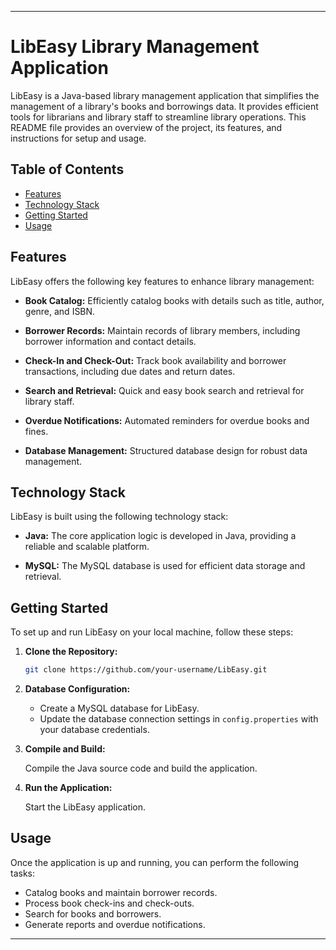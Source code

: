 
---

# LibEasy Library Management Application

LibEasy is a Java-based library management application that simplifies the management of a library's books and borrowings data. It provides efficient tools for librarians and library staff to streamline library operations. This README file provides an overview of the project, its features, and instructions for setup and usage.

## Table of Contents

- [Features](#features)
- [Technology Stack](#technology-stack)
- [Getting Started](#getting-started)
- [Usage](#usage)

## Features

LibEasy offers the following key features to enhance library management:

- **Book Catalog:** Efficiently catalog books with details such as title, author, genre, and ISBN.

- **Borrower Records:** Maintain records of library members, including borrower information and contact details.

- **Check-In and Check-Out:** Track book availability and borrower transactions, including due dates and return dates.

- **Search and Retrieval:** Quick and easy book search and retrieval for library staff.

- **Overdue Notifications:** Automated reminders for overdue books and fines.

- **Database Management:** Structured database design for robust data management.

## Technology Stack

LibEasy is built using the following technology stack:

- **Java:** The core application logic is developed in Java, providing a reliable and scalable platform.

- **MySQL:** The MySQL database is used for efficient data storage and retrieval.

## Getting Started

To set up and run LibEasy on your local machine, follow these steps:

1. **Clone the Repository:**

   ```bash
   git clone https://github.com/your-username/LibEasy.git
   ```

2. **Database Configuration:**

   - Create a MySQL database for LibEasy.
   - Update the database connection settings in `config.properties` with your database credentials.

3. **Compile and Build:**

   Compile the Java source code and build the application.

4. **Run the Application:**

   Start the LibEasy application.

## Usage

Once the application is up and running, you can perform the following tasks:

- Catalog books and maintain borrower records.
- Process book check-ins and check-outs.
- Search for books and borrowers.
- Generate reports and overdue notifications.


---
